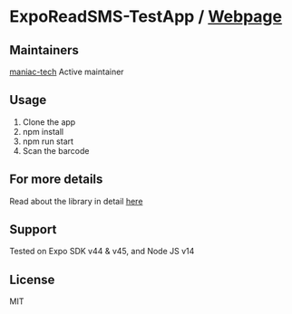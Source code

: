 # ExpoReadSMS-TestApp / [Webpage](http://maniac-tech.com/expo-read-sms/)

## Maintainers

[maniac-tech](https://github.com/maniac-tech/) Active maintainer

## Usage
1. Clone the app
2. npm install
3. npm run start
4. Scan the barcode

## For more details

Read about the library in detail [here](https://github.com/maniac-tech/react-native-expo-read-sms)

## Support
Tested on Expo SDK v44 & v45, and Node JS v14

## License
MIT

